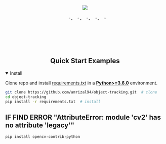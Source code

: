 
<div align="center">
   <p>
      <img src="https://ibb.co/sjZpSRN">
   </p>

   <div align="center">
      <img width="2%" />
      <a href="https://www.linkedin.com/in/ari-rizal-3306b0112/">
      <img src="https://github.com/ultralytics/yolov5/releases/download/v1.0/logo-social-linkedin.png" width="2%"/>
      </a>
      <img width="2%" />
      <a href="https://twitter.com/arimrizal">
      <img src="https://github.com/ultralytics/yolov5/releases/download/v1.0/logo-social-twitter.png" width="2%"/>
      </a>
      <img width="2%" />
      <a href="https://www.youtube.com/channel/UCkwzxJpuE8k57ost0QeaGJg">
      <img src="https://github.com/ultralytics/yolov5/releases/download/v1.0/logo-social-youtube.png" width="2%"/>
      </a>
      <img width="2%" />
      <a href="https://www.facebook.com/rizal.ganteng.bgtz">
      <img src="https://github.com/ultralytics/yolov5/releases/download/v1.0/logo-social-facebook.png" width="2%"/>
      </a>
      <img width="2%" />
      <a href="https://www.instagram.com/arimrizal/">
      <img src="https://github.com/ultralytics/yolov5/releases/download/v1.0/logo-social-instagram.png" width="2%"/>
      </a>
   </div>
</div>
<br/>


 ## <div align="center">Quick Start Examples</div>

<details open>
<summary>Install</summary>

Clone repo and install [requirements.txt](https://github.com/ultralytics/yolov5/blob/master/requirements.txt) in a
[**Python>=3.6.0**](https://www.python.org/) environment.

```bash
git clone https://github.com/amrizal94/object-tracking.git  # clone
cd object-tracking
pip install -r requirements.txt  # install
```
   
## IF FIND ERROR "AttributeError: module 'cv2' has no attribute 'legacy'"
```bash
pip install opencv-contrib-python
```
  
